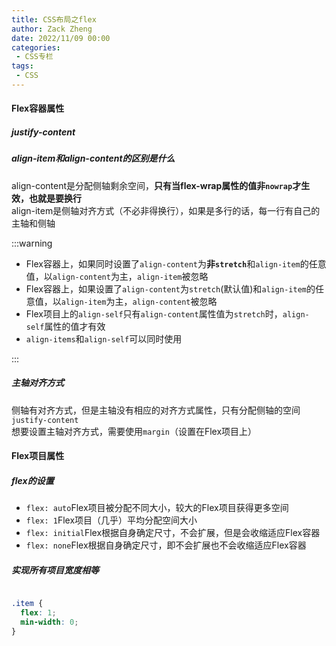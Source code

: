 ```yaml
---
title: CSS布局之flex
author: Zack Zheng
date: 2022/11/09 00:00
categories:
 - CSS专栏
tags:
 - CSS
---
```


<simple-img src="https://s11.ax1x.com/2024/02/24/pFU7NJe.png"></simple-img>

#### Flex容器属性

<simple-img src="https://p3-juejin.byteimg.com/tos-cn-i-k3u1fbpfcp/584b5a15ed2b45bba8615773ca4291cc~tplv-k3u1fbpfcp-zoom-1.image"></simple-img>

##### justify-content

<simple-img src="https://p3-juejin.byteimg.com/tos-cn-i-k3u1fbpfcp/ea9308d6f3fb47a4ade43903e5e2fe11~tplv-k3u1fbpfcp-zoom-1.image"></simple-img>


##### align-item和align-content的区别是什么      

align-content是分配侧轴剩余空间，<b>只有当flex-wrap属性的值非`nowrap`才生效，也就是要换行</b>        
align-item是侧轴对齐方式（不必非得换行），如果是多行的话，每一行有自己的主轴和侧轴          

:::warning

+ Flex容器上，如果同时设置了`align-content`为<b>非`stretch`</b>和`align-item`的任意值，以`align-content`为主，`align-item`被忽略
+ Flex容器上，如果设置了`align-content`为`stretch`(默认值)和`align-item`的任意值，以`align-item`为主，`align-content`被忽略
+ Flex项目上的`align-self`只有`align-content`属性值为`stretch`时，`align-self`属性的值才有效
+ `align-items`和`align-self`可以同时使用

:::

##### 主轴对齐方式

侧轴有对齐方式，但是主轴没有相应的对齐方式属性，只有分配侧轴的空间`justify-content`        
想要设置主轴对齐方式，需要使用`margin`（设置在Flex项目上）

<simple-img src="https://p3-juejin.byteimg.com/tos-cn-i-k3u1fbpfcp/0b097664d9f44f878037c2ed37d81496~tplv-k3u1fbpfcp-zoom-1.image"></simple-img>

<Suspense>
  <my-codes title="margin:auto对溢出的处理" repo="o-bricks" path="web_layout/flex/overflow.html" lazy/>
</Suspense>


#### Flex项目属性

<simple-img src="https://p3-juejin.byteimg.com/tos-cn-i-k3u1fbpfcp/2d832f3e72844710b90bfb3f067cb0c7~tplv-k3u1fbpfcp-zoom-1.image"></simple-img>

##### flex的设置

+ `flex: auto`Flex项目被分配不同大小，较大的Flex项目获得更多空间        
+ `flex: 1`Flex项目（几乎）平均分配空间大小        
+ `flex: initial`Flex根据自身确定尺寸，不会扩展，但是会收缩适应Flex容器       
+ `flex: none`Flex根据自身确定尺寸，即不会扩展也不会收缩适应Flex容器         


##### 实现所有项目宽度相等

```css

.item {
  flex: 1;
  min-width: 0;
}

```
